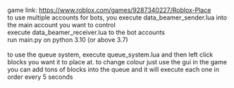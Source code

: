 game link: https://www.roblox.com/games/9287340227/Roblox-Place
\
to use multiple accounts for bots, you execute data_beamer_sender.lua into the main account you want to control\
execute data_beamer_receiver.lua to the bot accounts\
run main.py on python 3.10 (or above 3.7)\
\
to use the queue system, execute queue_system.lua and then left click blocks you want it to place at. to change colour just use the gui in the game\
you can add tons of blocks into the queue and it will execute each one in order every 5 seconds
